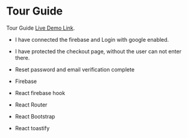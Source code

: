 # Tour Guide

Tour Guide [Live Demo Link](https://github.com/facebook/create-react-app).

* I have connected the firebase and Login with google enabled.
* I have protected the checkout page, without the user can not enter there.
* Reset password and email verification complete


* Firebase
* React firebase hook
* React Router
* React Bootstrap
* React toastify

